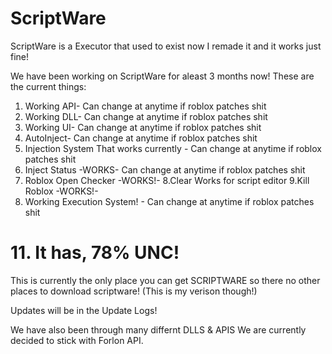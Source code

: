 # ScriptWare
ScriptWare is a Executor that used to exist now I remade it and it works just fine!

We have been working on ScriptWare for aleast 3 months now!
These are the current things:

1. Working API- Can change at anytime if roblox patches shit
2. Working DLL- Can change at anytime if roblox patches shit
3. Working UI- Can change at anytime if roblox patches shit
4. AutoInject- Can change at anytime if roblox patches shit
5. Injection System That works currently - Can change at anytime if roblox patches shit
6. Inject Status -WORKS-  Can change at anytime if roblox patches shit
7. Roblox Open Checker -WORKS!-
8.Clear Works for script editor
9.Kill Roblox -WORKS!-
10. Working Execution System! - Can change at anytime if roblox patches shit
# 11. It has, 78% UNC!

This is currently the only place you can get SCRIPTWARE so there no other places to download scriptware! (This is my verison though!)

Updates will be in the Update Logs!


We have also been through many differnt DLLS & APIS
We are currently decided to stick with Forlon API.
